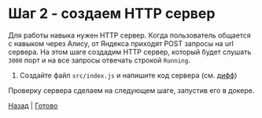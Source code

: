 # Шаг 2 - создаем HTTP сервер

Для работы навыка нужен HTTP сервер.
Когда пользователь общается с навыком через Алису, от Яндекса приходят POST запросы на url сервера.
На этом шаге создадим HTTP сервер, который будет слушать `3000` порт и на все запросы отвечать строкой `Running`.

1. Создайте файл `src/index.js` и напишите код сервера (см. [дифф][diff])

Проверку сервера сделаем на следующем шаге, запустив его в докере.

[Назад][prev] | [Готово][next]

[prev]: https://github.com/vitalets/alice-workshop/tree/step1
[diff]: https://github.com/vitalets/alice-workshop/compare/step1...step2
[next]: http://bit.ly/alice-workshop_step2-1
